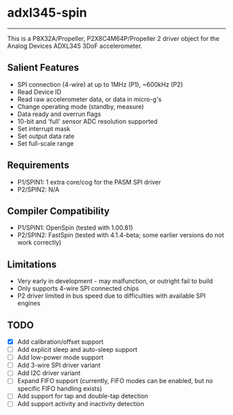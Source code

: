 # adxl345-spin 
--------------

This is a P8X32A/Propeller, P2X8C4M64P/Propeller 2 driver object for the Analog Devices ADXL345 3DoF accelerometer.

## Salient Features

* SPI connection (4-wire) at up to 1MHz (P1), ~600kHz (P2)
* Read Device ID
* Read raw accelerometer data, or data in micro-g's
* Change operating mode (standby, measure)
* Data ready and overrun flags
* 10-bit and 'full' sensor ADC resolution supported
* Set interrupt mask
* Set output data rate
* Set full-scale range

## Requirements

* P1/SPIN1: 1 extra core/cog for the PASM SPI driver
* P2/SPIN2: N/A

## Compiler Compatibility

* P1/SPIN1: OpenSpin (tested with 1.00.81)
* P2/SPIN2: FastSpin (tested with 4.1.4-beta; some earlier versions do not work correctly)

## Limitations

* Very early in development - may malfunction, or outright fail to build
* Only supports 4-wire SPI connected chips
* P2 driver limited in bus speed due to difficulties with available SPI engines

## TODO

- [x] Add calibration/offset support
- [ ] Add explicit sleep and auto-sleep support
- [ ] Add low-power mode support
- [ ] Add 3-wire SPI driver variant
- [ ] Add I2C driver variant
- [ ] Expand FIFO support (currently, FIFO modes can be enabled, but no specific FIFO handling exists)
- [ ] Add support for tap and double-tap detection
- [ ] Add support activity and inactivity detection

